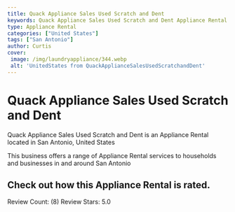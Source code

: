 ```yaml
---
title: Quack Appliance Sales Used Scratch and Dent
keywords: Quack Appliance Sales Used Scratch and Dent Appliance Rental San Antonio United States 
type: Appliance Rental 
categories: ["United States"]
tags: ["San Antonio"]
author: Curtis
cover:
 image: /img/laundryappliance/344.webp
 alt: 'UnitedStates from QuackApplianceSalesUsedScratchandDent'
---
```


# Quack Appliance Sales Used Scratch and Dent
Quack Appliance Sales Used Scratch and Dent is an Appliance Rental located in San Antonio, United States

This business offers a range of Appliance Rental services to households and businesses in and around San Antonio

## Check out how this Appliance Rental is rated.
Review Count: (8)
Review Stars: 5.0
